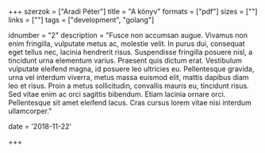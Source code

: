 +++
szerzok = ["Aradi Péter"]
title = "A könyv"
formats = ["pdf"]
sizes = [""]
links = [""]
tags = ["development", "golang"]

idnumber = "2"
description = "Fusce non accumsan augue. Vivamus non enim fringilla, vulputate metus ac, molestie velit. In purus dui, consequat eget tellus nec, lacinia hendrerit risus. Suspendisse fringilla posuere nisl, a tincidunt urna elementum varius. Praesent quis dictum erat. Vestibulum vulputate eleifend magna, id posuere leo ultricies eu. Pellentesque gravida, urna vel interdum viverra, metus massa euismod elit, mattis dapibus diam leo et risus. Proin a metus sollicitudin, convallis mauris eu, tincidunt risus. Sed vitae enim ac orci sagittis bibendum. Etiam lacinia ornare orci. Pellentesque sit amet eleifend lacus. Cras cursus lorem vitae nisi interdum ullamcorper."

date = '2018-11-22'

+++
